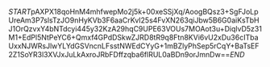 $START$pAXPX18qoHnM4mhfwepMo2j5k+00xeSSjXq/AoogBQsz3+SgFJoLpUreAm3P7slsTzJO9nHyKVb3F6aaCrKvI25s4FvXN263qiJbw5B6G0aiKsTbHJ1OrQzvxY4bNTdcyi445y32KzA29hqC9UPE63VOUs7MOAot3u+DiqlvD5z31M1+EdPl5NtPeYC6+Qmxf4GPdDSkwZJRD8tR9q8Ftn8KVi6vU2xDu36cITbaUxxNJWRsJlwYLYdGSVncnLFsstNWEdCYyG+1mBZlyPhSep5rCqY+BaTsEF2Z1SoYR3l3XVJxJuLkAxroJRbFDffzqba6flRUL0aBDn9orJmnDw==$END$